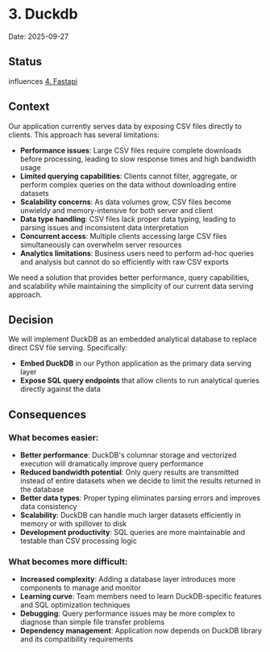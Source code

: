# 3. Duckdb

Date: 2025-09-27

## Status

influences [4. Fastapi](0004-fastapi.md)

## Context


Our application currently serves data by exposing CSV files directly to clients. This approach has several limitations:


- **Performance issues**: Large CSV files require complete downloads before processing, leading to slow response times and high bandwidth usage
- **Limited querying capabilities**: Clients cannot filter, aggregate, or perform complex queries on the data without downloading entire datasets
- **Scalability concerns**: As data volumes grow, CSV files become unwieldy and memory-intensive for both server and client
- **Data type handling**: CSV files lack proper data typing, leading to parsing issues and inconsistent data interpretation
- **Concurrent access**: Multiple clients accessing large CSV files simultaneously can overwhelm server resources
- **Analytics limitations**: Business users need to perform ad-hoc queries and analysis but cannot do so efficiently with raw CSV exports


We need a solution that provides better performance, query capabilities, and scalability while maintaining the simplicity of our current data serving approach.


## Decision


We will implement DuckDB as an embedded analytical database to replace direct CSV file serving. Specifically:


- **Embed DuckDB** in our Python application as the primary data serving layer
- **Expose SQL query endpoints** that allow clients to run analytical queries directly against the data


## Consequences


### What becomes easier:


- **Better performance**: DuckDB's columnar storage and vectorized execution will dramatically improve query performance
- **Reduced bandwidth potential**: Only query results are transmitted instead of entire datasets when we decide to limit the results returned in the database
- **Better data types**: Proper typing eliminates parsing errors and improves data consistency
- **Scalability**: DuckDB can handle much larger datasets efficiently in memory or with spillover to disk
- **Development productivity**: SQL queries are more maintainable and testable than CSV processing logic


### What becomes more difficult:


- **Increased complexity**: Adding a database layer introduces more components to manage and monitor
- **Learning curve**: Team members need to learn DuckDB-specific features and SQL optimization techniques
- **Debugging**: Query performance issues may be more complex to diagnose than simple file transfer problems
- **Dependency management**: Application now depends on DuckDB library and its compatibility requirements
